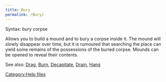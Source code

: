```yaml
---
title: Bury
permalink: /Bury/
---
```


Syntax: bury corpse

Allows you to build a mound and to bury a corpse inside it. The mound
will slowly disappear over time, but it is rumoured that searching the
place can yield some remains of the possessions of the buried corpse.
Mounds can be opened to reveal their contents.

See also: [Drag](Drag "wikilink"), [Burn](Burn "wikilink"),
[Decapitate](Decapitate "wikilink"), [Drain](Drain "wikilink"),
[Hang](Hang "wikilink")

[Category:Help files](Category:Help_files "wikilink")